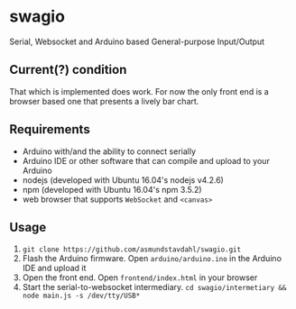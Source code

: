 # swagio
Serial, Websocket and Arduino based General-purpose Input/Output

## Current(?) condition
That which is implemented does work.
For now the only front end is a browser based one that presents a lively bar chart.

## Requirements
- Arduino with/and the ability to connect serially
- Arduino IDE or other software that can compile and upload to your Arduino
- nodejs (developed with Ubuntu 16.04's nodejs v4.2.6)
- npm (developed with Ubuntu 16.04's npm 3.5.2)
- web browser that supports `WebSocket` and `<canvas>`

## Usage
1) `git clone https://github.com/asmundstavdahl/swagio.git`
2) Flash the Arduino firmware. Open `arduino/arduino.ino` in the Arduino IDE and upload it
3) Open the front end. Open `frontend/index.html` in your browser
4) Start the serial-to-websocket intermediary. `cd swagio/intermetiary && node main.js -s /dev/tty/USB*`
